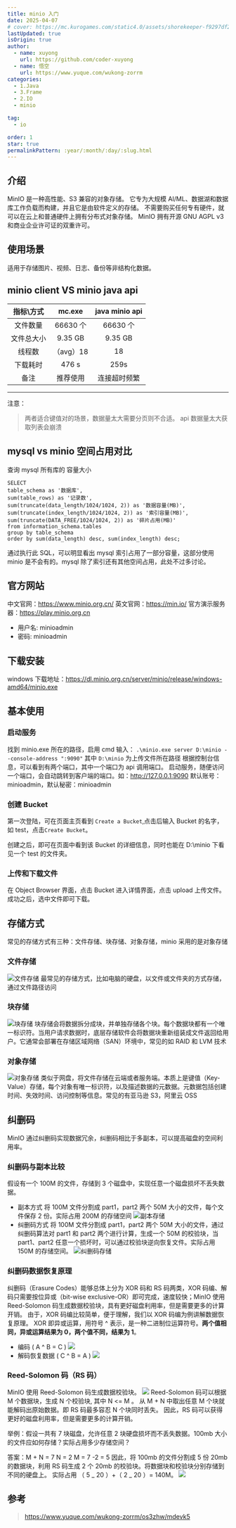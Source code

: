 ```yaml
---
title: minio 入门
date: 2025-04-07
# cover: https://mc.kurogames.com/static4.0/assets/shorekeeper-f9297df2.png
lastUpdated: true
isOrigin: true
author:
  - name: xuyong
    url: https://github.com/coder-xuyong
  - name: 悟空
    url: https://www.yuque.com/wukong-zorrm
categories:
  - 1.Java
  - 3.Frame
  - 2.IO
  - minio

tag:
  - io

order: 1
star: true
permalinkPattern: :year/:month/:day/:slug.html
---
```


## 介绍

MinIO 是一种高性能、S3 兼容的对象存储。
它专为大规模 AI/ML、数据湖和数据库工作负载而构建，并且它是由软件定义的存储。
不需要购买任何专有硬件，就可以在云上和普通硬件上拥有分布式对象存储。
MinIO 拥有开源 GNU AGPL v3 和商业企业许可证的双重许可。

## 使用场景

适用于存储图片、视频、日志、备份等非结构化数据。

## minio client VS minio java api

|    指标\方式    |  mc.exe   | java minio api |
| :--------: | :-------: | :------------: |
|  文件数量  | 66630 个  |    66630 个    |
| 文件总大小 |  9.35 GB  |    9.35 GB     |
|   线程数   | （avg）18 |       18       |
|  下载耗时  |   476 s   |      259s      |
|    备注    | 推荐使用  |  连接超时频繁  |

---

注意：
> 两者适合键值对的场景，数据量太大需要分页则不合适。
> api 数据量太大获取列表会崩溃

## mysql vs minio 空间占用对比

查询 mysql 所有库的 容量大小

```shell
SELECT
table_schema as '数据库',
sum(table_rows) as '记录数',
sum(truncate(data_length/1024/1024, 2)) as '数据容量(MB)',
sum(truncate(index_length/1024/1024, 2)) as '索引容量(MB)',
sum(truncate(DATA_FREE/1024/1024, 2)) as '碎片占用(MB)'
from information_schema.tables
group by table_schema
order by sum(data_length) desc, sum(index_length) desc;
```

通过执行此 SQL，可以明显看出 mysql 索引占用了一部分容量，这部分使用 minio 是不会有的。mysql 除了索引还有其他空间占用，此处不过多讨论。

## 官方网站

中文官网：https://www.minio.org.cn/
英文官网：https://min.io/
官方演示服务器：https://play.minio.org.cn

- 用户名: minioadmin
- 密码: minioadmin

## 下载安装

windows 下载地址：https://dl.minio.org.cn/server/minio/release/windows-amd64/minio.exe

## 基本使用

### 启动服务

找到 minio.exe 所在的路径，启用 cmd 输入：
`.\minio.exe server D:\minio --console-address ":9090"`
其中 `D:\minio` 为上传文件所在路径
根据控制台信息，可以看到有两个端口，其中一个端口为 api 调用端口。
启动服务，随便访问一个端口，会自动跳转到客户端的端口。如：http://127.0.0.1:9090
默认账号：minioadmin，默认秘密：minioadmin

### 创建 Bucket

第一次登陆，可在页面主页看到 `Create a Bucket`,点击后输入 Bucket 的名字，如 test，点击`Create Bucket`。

创建之后，即可在页面中看到该 Bucket 的详细信息，同时也能在 D:\minio 下看见一个 test 的文件夹。

### 上传和下载文件

在 Object Browser 界面，点击 Bucket 进入详情界面，点击 upload 上传文件。
成功之后，选中文件即可下载。

## 存储方式

常见的存储方式有三种：文件存储、块存储、对象存储，minio 采用的是对象存储

### 文件存储

![文件存储](https://www.redhat.com/rhdc/managed-files/styles/wysiwyg_float/private/fileStorage_orange_320x242_0.png.webp?itok=CsTgvvas)
最常见的存储方式，比如电脑的硬盘，以文件或文件夹的方式存储，通过文件路径访问

### 块存储

![块存储](https://www.redhat.com/rhdc/managed-files/styles/wysiwyg_float/private/blockStorage_orange_320x242_0.png.webp?itok=x5wAjDRu)
块存储会将数据拆分成块，并单独存储各个块。每个数据块都有一个唯一标识符。当用户请求数据时，底层存储软件会将数据块重新组装成文件返回给用户。它通常会部署在存储区域网络（SAN）环境中，常见的如 RAID 和 LVM 技术

### 对象存储

![对象存储](https://www.redhat.com/rhdc/managed-files/styles/wysiwyg_float/private/objectStorage_orange_360x198_0.png.webp?itok=ef-RHqzs)
类似于网盘，将文件存储在云端或者服务端。本质上是键值（Key-Value）存储，每个对象有唯一标识符，以及描述数据的元数据。元数据包括创建时间、失效时间、访问控制等信息。常见的有亚马逊 S3，阿里云 OSS

## 纠删码

MinIO 通过纠删码实现数据冗余，纠删码相比于多副本，可以提高磁盘的空间利用率。

### 纠删码与副本比较

假设有一个 100M 的文件，存储到 3 个磁盘中，实现任意一个磁盘损坏不丢失数据。

- 副本方式
  将 100M 文件分割成 part1，part2 两个 50M 大小的文件，每个文件保存 2 份。实际占用 200M 的存储空间
  ![副本存储](img/111.png)
- 纠删码方式
  将 100M 文件分割成 part1，part2 两个 50M 大小的文件，通过纠删码算法对 part1 和 part2 两个进行计算，生成一个 50M 的校验块，当 part1、part2 任意一个损坏时，可以通过校验块逆向恢复文件。实际占用 150M 的存储空间。
  ![纠删码存储](img/222.png)

### 纠删码数据恢复原理

纠删码（Erasure Codes）能够总体上分为 XOR 码和 RS 码两类，XOR 码编、解码只需要按位异或（bit-wise exclusive-OR）即可完成，速度较快；MinIO 使用 Reed-Solomon 码生成数据校验块，具有更好磁盘利用率，但是需要更多的计算开销。
由于，XOR 码编比较简单，便于理解，我们以 XOR 码编为例讲解数据恢复原理。
XOR 即异或运算，用符号 ^ 表示，是一种二进制位运算符号。**两个值相同，异或运算结果为 0，两个值不同，结果为 1**。

- 编码 ( A ^ B = C )
  ![](img/333.png)
- 解码恢复数据 ( C ^ B = A )
  ![](img/444.png)

### Reed-Solomon 码（RS 码）

MinIO 使用 Reed-Solomon 码生成数据校验块。
![](img/555.png)
Reed-Solomon 码可以根据 M 个数据块，生成 N 个校验块, 其中 N <= M 。
从 M + N 中取出任意 M 个块就能解码出原始数据。即 RS 码最多容忍 N 个块同时丢失。
因此，RS 码可以获得更好的磁盘利用率，但是需要更多的计算开销。

举例：假设一共有 7 块磁盘，允许任意 2 块硬盘损坏而不丢失数据。100mb 大小的文件应如何存储？实际占用多少存储空间？

答案：M + N = 7 N = 2 M = 7 -2 = 5
因此，将 100mb 的文件分割成 5 份 20mb 的数据块，利用 RS 码生成 2 个 20mb 的校验块。将数据块和校验块分别存储到不同的硬盘上。
实际占用 （ 5 _ 20 ）+（ 2 _ 20 ）= 140M。
![](img/666.png)

## 参考

> https://www.yuque.com/wukong-zorrm/os3zhw/mdevk5
